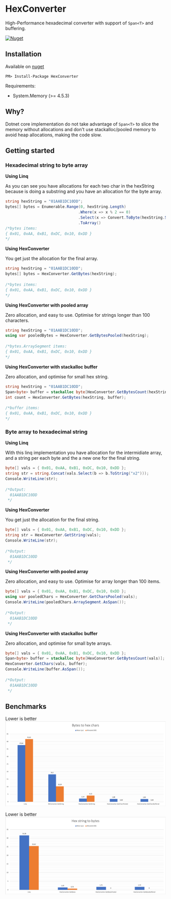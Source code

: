 # HexConverter
High-Performance hexadecimal converter with support of `Span<T>` and buffering.

[![Nuget](https://img.shields.io/nuget/v/HexConverter)](https://www.nuget.org/packages/HexConverter/)

## Installation

Available on [nuget](https://www.nuget.org/packages/HexConverter/)

	PM> Install-Package HexConverter

Requirements:
* System.Memory (>= 4.5.3)

## Why?
Dotnet core implementation do not take advantage of `Span<T>` to slice the memory without allocations and don't use stackalloc/pooled memory to avoid heap allocations, making the code slow.

## Getting started
### Hexadecimal string to byte array

**Using Linq**

As you can see you have allocations for each two char in the hexString because is doing a substring and you have an allocation for the byte array.
```csharp
string hexString = "01AAB1DC10DD";
bytes[] bytes = Enumerable.Range(0, hexString.Length)
                                .Where(x => x % 2 == 0)
                                .Select(x => Convert.ToByte(hexString.Substring(x, 2), 16))
                                .ToArray()
/*bytes items:
{ 0x01, 0xAA, 0xB1, 0xDC, 0x10, 0xDD }
*/
```

**Using HexConverter**

You get just the allocation for the final array.
```csharp
string hexString = "01AAB1DC10DD";
bytes[] bytes = HexConverter.GetBytes(hexString);

/*bytes items:
{ 0x01, 0xAA, 0xB1, 0xDC, 0x10, 0xDD }
*/
```

**Using HexConverter with pooled array**

Zero allocation, and easy to use. Optimise for strings longer than 100 characters.
```csharp
string hexString = "01AAB1DC10DD";
using var pooledBytes = HexConverter.GetBytesPooled(hexString);

/*bytes.ArraySegment items:
{ 0x01, 0xAA, 0xB1, 0xDC, 0x10, 0xDD }
*/
```

**Using HexConverter with stackalloc buffer**

Zero allocation, and optimise for small hex string.
```csharp
string hexString = "01AAB1DC10DD";
Span<byte> buffer = stackalloc byte[HexConverter.GetBytesCount(hexString)];
int count = HexConverter.GetBytes(hexString, buffer);

/*buffer items:
{ 0x01, 0xAA, 0xB1, 0xDC, 0x10, 0xDD }
*/
```

### Byte array to hexadecimal string
**Using Linq**

With this linq implementation you have allocation for the intermidiate array, and a string per each byte and the a new one for the final string.
```csharp
byte[] vals = { 0x01, 0xAA, 0xB1, 0xDC, 0x10, 0xDD };
string str = string.Concat(vals.Select(b => b.ToString("x2")));
Console.WriteLine(str);

/*Output:
  01AAB1DC10DD
 */
```

**Using HexConverter**

You get just the allocation for the final string.
```csharp
byte[] vals = { 0x01, 0xAA, 0xB1, 0xDC, 0x10, 0xDD };
string str = HexConverter.GetString(vals);
Console.WriteLine(str);

/*Output:
  01AAB1DC10DD
 */
```

**Using HexConverter with pooled array**

Zero allocation, and easy to use. Optimise for array longer than 100 items.
```csharp
byte[] vals = { 0x01, 0xAA, 0xB1, 0xDC, 0x10, 0xDD };
using var pooledChars = HexConverter.GetCharsPooled(vals);
Console.WriteLine(pooledChars.ArraySegment.AsSpan());

/*Output:
  01AAB1DC10DD
 */
```

**Using HexConverter with stackalloc buffer**

Zero allocation, and optimise for small byte arrays.
```csharp
byte[] vals = { 0x01, 0xAA, 0xB1, 0xDC, 0x10, 0xDD };
Span<byte> buffer = stackalloc byte[HexConverter.GetBytesCount(vals)];
HexConverter.GetChars(vals, buffer);
Console.WriteLine(buffer.AsSpan());

/*Output:
  01AAB1DC10DD
 */
```

## Benchmarks
Lower is better
<img src="https://github.com/faustodavid/HexConverter/raw/master/perf/docs/results/BytesToHex.png" />


Lower is better
<img src="https://github.com/faustodavid/HexConverter/raw/master/perf/docs/results/HexToBytes.png" />
